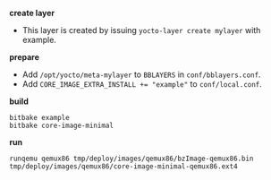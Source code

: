 **create layer**

- This layer is created by issuing `yocto-layer create mylayer` with example.


**prepare**

- Add `/opt/yocto/meta-mylayer` to `BBLAYERS` in `conf/bblayers.conf`.
- Add `CORE_IMAGE_EXTRA_INSTALL += "example"` to `conf/local.conf`.


**build**

```shell
bitbake example
bitbake core-image-minimal
```


**run**

```shell
runqemu qemux86 tmp/deploy/images/qemux86/bzImage-qemux86.bin tmp/deploy/images/qemux86/core-image-minimal-qemux86.ext4
```